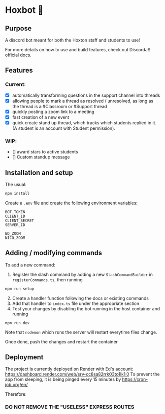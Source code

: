 # Hoxbot 🤖

## Purpose

A discord bot meant for both the Hoxton staff and students to use!

For more details on how to use and build features, check out DiscordJS official docs.

## Features
### Current:
- [x] automatically transforming questions in the support channel into threads
- [x] allowing people to mark a thread as resolved / unresolved, as long as the thread is a #Classroom or #Support thread
- [x] quickly posting a zoom link to a meeting
- [X] fast creation of a new event 
- [X] quick create stand up thread, which tracks which students replied in it. (A student is an account with Student permission).
### WIP:
- [] award stars to active students
- [] Custom standup message

## Installation and setup

The usual:

```js
npm install
```

Create a `.env` file and create the following environment variables:
```
BOT_TOKEN
CLIENT_ID
CLIENT_SECRET
SERVER_ID

ED_ZOOM
NICO_ZOOM
```
## Adding / modifying commands

To add a new command:
1. Register the slash command by adding a new `SlashCommandBuilder` in `registerCommands.ts`, then running
```bash
npm run setup
```
2. Create a handler function following the docs or existing commands
3. Add that handler to `index.ts` file under the appropriate section 
4. Test your changes by disabling the bot running in the host container and 
running
 ```
 npm run dev
 ```
Note that `nodemon` which runs the server will restart everytime files change. 

Once done, push the changes and restart the container

## Deployment

The project is currently deployed on Render with Ed's account: https://dashboard.render.com/web/srv-cc8sa82rrk03to1lk1i0
To prevent the app from sleeping, it is being pinged every 15 minutes by https://cron-job.org/en/

Therefore:
### DO NOT REMOVE THE "USELESS" EXPRESS ROUTES
